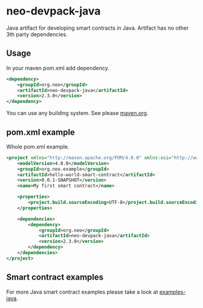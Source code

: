 # neo-devpack-java #

Java artifact for developing smart contracts in Java. Artifact has no other 3th party dependencies.

## Usage ##

In your maven pom.xml add dependency.

```xml
<dependency>
    <groupId>org.neo</groupId>
    <artifactId>neo-devpack-java</artifactId>
    <version>2.3.0</version>
</dependency>
```
You can use any building system. See please [maven.org](https://search.maven.org/artifact/org.neo/neo-devpack-java/2.3.0/jar).

## pom.xml example ##

Whole pom.xml example.

```xml
<project xmlns="http://maven.apache.org/POM/4.0.0" xmlns:xsi="http://www.w3.org/2001/XMLSchema-instance" xsi:schemaLocation="http://maven.apache.org/POM/4.0.0 http://maven.apache.org/xsd/maven-4.0.0.xsd">
    <modelVersion>4.0.0</modelVersion>
    <groupId>org.neo.example</groupId>
    <artifactId>hello-world-smart-contract</artifactId>
    <version>0.0.1-SNAPSHOT</version>
    <name>My first smart contract</name>

    <properties>
        <project.build.sourceEncoding>UTF-8</project.build.sourceEncoding>
    </properties>

    <dependencies>
        <dependency>
            <groupId>org.neo</groupId>
            <artifactId>neo-devpack-java</artifactId>
            <version>2.3.0</version>
        </dependency>
    </dependencies>
</project>
```

## Smart contract examples ##

For more Java smart contract examples please take a look at [examples-java](https://github.com/neo-project/examples-java).